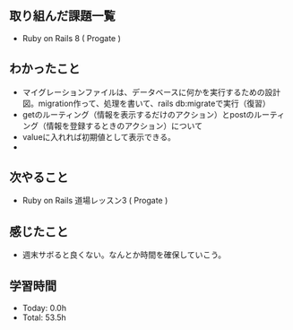 ## 取り組んだ課題一覧
- Ruby on Rails 8 ( Progate )
## わかったこと
- マイグレーションファイルは、データベースに何かを実行するための設計図。migration作って、処理を書いて、rails db:migrateで実行（復習）
- getのルーティング（情報を表示するだけのアクション）とpostのルーティング（情報を登録するときのアクション）について
- valueに入れれば初期値として表示できる。
- 
## 次やること
- Ruby on Rails 道場レッスン3 ( Progate )
## 感じたこと
- 週末サボると良くない。なんとか時間を確保していこう。
## 学習時間
- Today: 0.0h
- Total: 53.5h
